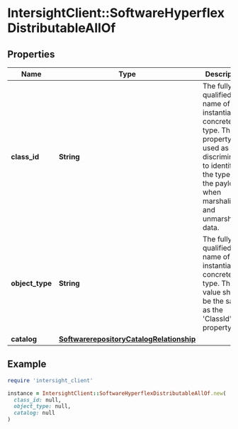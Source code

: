 # IntersightClient::SoftwareHyperflexDistributableAllOf

## Properties

| Name | Type | Description | Notes |
| ---- | ---- | ----------- | ----- |
| **class_id** | **String** | The fully-qualified name of the instantiated, concrete type. This property is used as a discriminator to identify the type of the payload when marshaling and unmarshaling data. | [default to &#39;software.HyperflexDistributable&#39;] |
| **object_type** | **String** | The fully-qualified name of the instantiated, concrete type. The value should be the same as the &#39;ClassId&#39; property. | [default to &#39;software.HyperflexDistributable&#39;] |
| **catalog** | [**SoftwarerepositoryCatalogRelationship**](SoftwarerepositoryCatalogRelationship.md) |  | [optional] |

## Example

```ruby
require 'intersight_client'

instance = IntersightClient::SoftwareHyperflexDistributableAllOf.new(
  class_id: null,
  object_type: null,
  catalog: null
)
```

